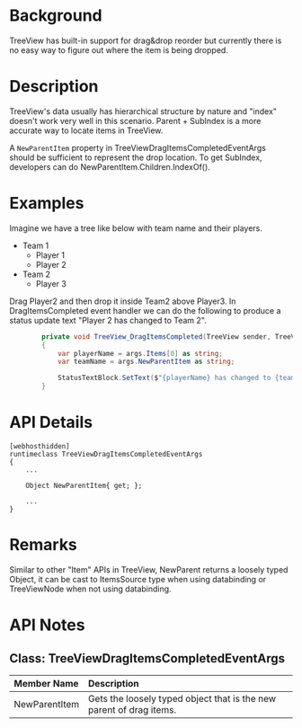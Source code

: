 # Background

TreeView has built-in support for drag&drop reorder but currently there is no easy way to figure out where the item is being dropped. 

# Description

TreeView's data usually has hierarchical structure by nature and "index" doesn't work very well in this scenario. Parent + SubIndex is a more accurate way to locate items in TreeView. 

A `NewParentItem` property in TreeViewDragItemsCompletedEventArgs should be sufficient to represent the drop location. To get SubIndex, developers can do NewParentItem.Children.IndexOf().

# Examples

Imagine we have a tree like below with team name and their players.

- Team 1
  - Player 1
  - Player 2
- Team 2
  - Player 3

Drag Player2 and then drop it inside Team2 above Player3. In DragItemsCompleted event handler we can do the following to produce a status update text "Player 2 has changed to Team 2".

```C#
        private void TreeView_DragItemsCompleted(TreeView sender, TreeViewDragItemsCompletedEventArgs args)
        {
            var playerName = args.Items[0] as string;
            var teamName = args.NewParentItem as string;

            StatusTextBlock.SetText($"{playerName} has changed to {teamName}");
        }
```

# API Details

```
[webhosthidden]
runtimeclass TreeViewDragItemsCompletedEventArgs
{
    ...

    Object NewParentItem{ get; };

    ...
}
```

# Remarks

Similar to other "Item" APIs in TreeView, NewParent returns a loosely typed Object, it can be cast to ItemsSource type when using databinding or TreeViewNode when not using databinding.

# API Notes

## Class: TreeViewDragItemsCompletedEventArgs
| Member Name | Description |
|:- |:--|
| NewParentItem | Gets the loosely typed object that is the new parent of drag items. |